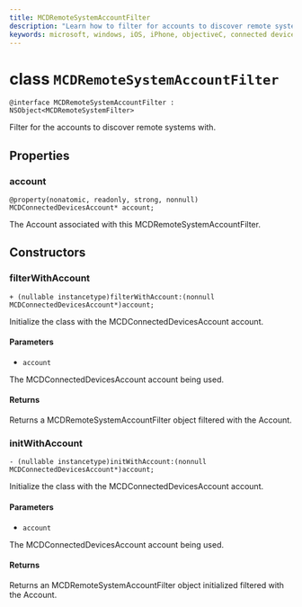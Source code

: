 ```yaml
---
title: MCDRemoteSystemAccountFilter
description: "Learn how to filter for accounts to discover remote systems by using constructors like 'filterwithAccount'."
keywords: microsoft, windows, iOS, iPhone, objectiveC, connected devices, Project Rome
---
```


# class `MCDRemoteSystemAccountFilter` 

```
@interface MCDRemoteSystemAccountFilter : NSObject<MCDRemoteSystemFilter>
```  

Filter for the accounts to discover remote systems with.

## Properties

### account
`@property(nonatomic, readonly, strong, nonnull) MCDConnectedDevicesAccount* account;`

The Account associated with this MCDRemoteSystemAccountFilter.

## Constructors

### filterWithAccount
`+ (nullable instancetype)filterWithAccount:(nonnull MCDConnectedDevicesAccount*)account;`

Initialize the class with the MCDConnectedDevicesAccount account.

#### Parameters 
* `account` 

The MCDConnectedDevicesAccount account being used.

#### Returns
Returns a MCDRemoteSystemAccountFilter object filtered with the Account.

### initWithAccount
`- (nullable instancetype)initWithAccount:(nonnull MCDConnectedDevicesAccount*)account;`

Initialize the class with the MCDConnectedDevicesAccount account.

#### Parameters 
* `account` 

The MCDConnectedDevicesAccount account being used.

#### Returns
Returns an MCDRemoteSystemAccountFilter object initialized filtered with the Account.